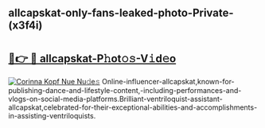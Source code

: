 ## allcapskat-only-fans​-leaked-photo​-Private-(x3f4i)


# <h2><a href="https://mediaupload.pro?title=allcapskat&ref=git">🔗👉 🔴 allcapskat-P𝚑ot𝚘𝚜-V𝚒d𝚎o</a></h2>

[![Corinna Kopf Nue Nu𝚍e𝚜](https://i.imgur.com/0qMVB7G.gif)](https://mediaupload.pro?title=allcapskat&ref=git)
Online-influencer-allcapskat,known-for-publishing-dance-and-lifestyle-content,-including-performances-and-vlogs-on-social-media-platforms.Brilliant-ventriloquist-assistant-allcapskat,celebrated-for-their-exceptional-abilities-and-accomplishments-in-assisting-ventriloquists.  